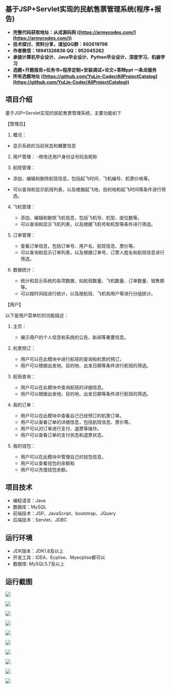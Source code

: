 ## 基于JSP+Servlet实现的民航售票管理系统(程序+报告)

- <b>完整代码获取地址：从戎源码网 ([https://armycodes.com/](https://armycodes.com/))</b>
- <b>技术探讨、资料分享，请加QQ群：692619798</b> 
- <b>作者微信：19941326836  QQ：952045282</b> 
- <b>承接计算机毕业设计、Java毕业设计、Python毕业设计、深度学习、机器学习</b>
- <b>选题+开题报告+任务书+程序定制+安装调试+论文+答辩ppt 一条龙服务</b>
- <b>所有选题地址 ([https://github.com/YuLin-Coder/AllProjectCatalog](https://github.com/YuLin-Coder/AllProjectCatalog)) </b>

## 项目介绍
基于JSP+Servlet实现的民航售票管理系统，主要功能如下

【管理员】
1. 概况：
- 显示系统的当前状态和概要信息

2. 用户管理：
-修改还用户身份证号码及昵称

3. 航班管理： 
- 添加、编辑和删除航班信息，包括起飞时间、飞机编号、机票价格等。
   
- 可以查询和显示航班列表，以及根据起飞地、目的地和起飞时间等条件进行筛选。

4. 飞机管理：
   - 添加、编辑和删除飞机信息，包括飞机号、机型、座位数等。
   - 可以查询和显示飞机列表，以及根据飞机号和机型等条件进行筛选。

5. 订单管理：
   - 查看订单信息，包括订单号、用户名、航班信息、票价等。
   - 可以查询和显示订单列表，以及根据订单号、订票人姓名和航班信息进行筛选。
 
6. 数据统计：
   - 统计和显示系统的各项数据，如航班数量、飞机数量、订单数量、销售额等。
   - 可以按时间段进行统计，以及按航班、飞机和用户等进行分组统计。

【用户】

以下是用户菜单栏的功能描述：

1. 主页：
   - 展示用户的个人信息和系统的公告、新闻等重要信息。
   
2. 机票预订：
   - 用户可以在此模块中进行航班的查询和机票的预订。
   - 用户可以根据出发地、目的地、出发日期等条件进行航班的筛选。
   
3. 航班查询：
   - 用户可以在此模块中查询航班的详细信息。
   - 用户可以根据出发地、目的地、出发日期等条件进行航班的筛选。

4. 我的订单：
   - 用户可以在此模块中查看自己已经预订的机票订单。
   - 用户可以查看订单的详细信息，包括航班信息、票价等。
   - 用户可以对订单进行支付、退票等操作。
   - 用户可以查看订单的支付状态和退票状态。

5. 我的钱包：
   - 用户可以在此模块中管理自己的钱包信息。
   - 用户可以查看钱包的余额和
   - 用户可以充值钱包余额。

## 项目技术
- 编程语言：Java
- 数据库：MySQL
- 前端技术：JSP、JavaScript、bootstrap、JQuery
- 后端技术：Servlet、JDBC

## 运行环境
- JDK版本：JDK1.8及以上
- 开发工具：IDEA、Ecplise、Myecplise都可以
- 数据库: MySQL5.7及以上

## 运行截图
![](screenshot/1.png)

![](screenshot/2.png)

![](screenshot/3.png)

![](screenshot/4.png)

![](screenshot/5.png)

![](screenshot/6.png)

![](screenshot/7.png)

![](screenshot/8.png)

![](screenshot/9.png)

![](screenshot/10.png)
